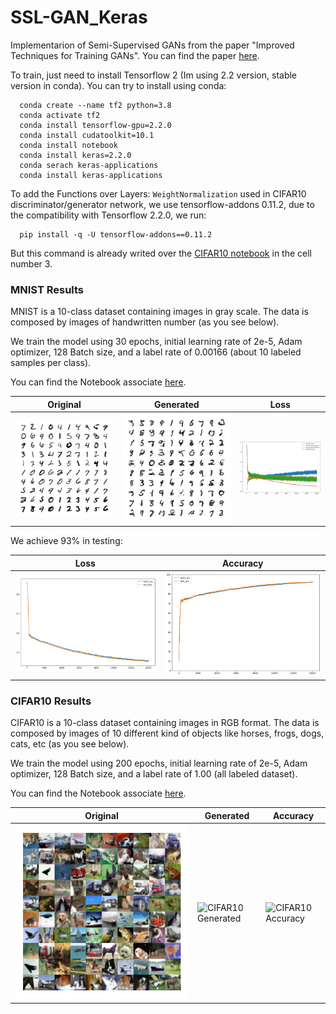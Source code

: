 # SSL-GAN_Keras

Implementarion of Semi-Supervised GANs from the paper "Improved Techniques for Training GANs". You can find the paper [here](https://arxiv.org/abs/1606.03498).

To train, just need to install Tensorflow 2 (Im using 2.2 version, stable version in conda). You can try to install using conda:

      conda create --name tf2 python=3.8
      conda activate tf2
      conda install tensorflow-gpu=2.2.0
      conda install cudatoolkit=10.1
      conda install notebook
      conda install keras=2.2.0
      conda serach keras-applications
      conda install keras-applications

To add the Functions over Layers: `WeightNormalization` used in CIFAR10 discriminator/generator network, we use tensorflow-addons 0.11.2, due to the compatibility with Tensorflow 2.2.0, we run:

      pip install -q -U tensorflow-addons==0.11.2

But this command is already writed over the [CIFAR10 notebook](/SSGAN_Keras_CIFAR10.ipynb) in the cell number 3.

### MNIST Results

MNIST is a 10-class dataset containing images in gray scale. The data is composed by images of handwritten number (as you see below).

We train the model using 30 epochs, initial learning rate of 2e-5, Adam optimizer, 128 Batch size, and a label rate of 0.00166 (about 10 labeled samples per class).

You can find the Notebook associate [here](/SSGAN_Keras_MNIST.ipynb). 


| Original  |  Generated  | Loss |
| ------------------- | ------------------- | ------------------- |
|  ![MNIST original](/Results/MNIST/original.png) |  ![MNIST Generated](/Results/MNIST/generated_14000.png) | ![MNIST Loss](/Results/MNIST/GAN_loss.png) |

We achieve 93\% in testing:

| Loss  |  Accuracy  |
| ------------------- | ------------------- |
|  ![MNIST Loss](/Results/MNIST/train_test_loss.png) |  ![MNIST Acc](/Results/MNIST/train_test_acc.png) |


### CIFAR10 Results

CIFAR10 is a 10-class dataset containing images in RGB format. The data is composed by images of 10 different kind of objects like horses, frogs, dogs, cats, etc (as you see below).

We train the model using 200 epochs, initial learning rate of 2e-5, Adam optimizer, 128 Batch size, and a label rate of 1.00 (all labeled dataset).

You can find the Notebook associate [here](/SSGAN_Keras_CIFAR10.ipynb).

| Original  |  Generated  | Accuracy |
| ------------------- | ------------------- | ------------------- |
|  ![CIFAR10 original](/Results/CIFAR10/original.png) |  ![CIFAR10 Generated](/Results/CIFAR10/generated_78000.png) | ![CIFAR10 Accuracy](/Results/CIFAR10/accuracy.png) |

